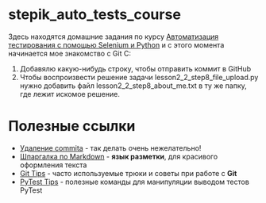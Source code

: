 # stepik_auto_tests_course
Здесь находятся домашние задания по курсу [Автоматизация тестирования с помощью Selenium и Python](https://stepik.org/course/575)
и с этого момента начинается мое знакомство с Git C:


1) Добавялю какую-нибудь строку, чтобы отправить коммит в GitHub
2) Чтобы воспроизвести решение задачи lesson2_2_step8_file_upload.py нужно добавить файл lesson2_2_step8_about_me.txt в ту же папку, где лежит искомое решение.

# Полезные ссылки
* [Удаление commita](https://gist.github.com/vorozhba/b458077f396191a6105cf91e1739a313) - так делать очень нежелательно!
* [Шпаргалка по Markdown](https://github.com/sandino/Markdown-Cheatsheet) - **язык разметки**, для красивого оформления текста
* [Git Tips](https://github.com/VitaliyYa/git-tips) - часто используемые трюки и советы при работе с **Git**
* [PyTest Tips](https://gist.github.com/amatellanes/12136508b816469678c2) - полезные команды для манипуляции выводом тестов PyTest